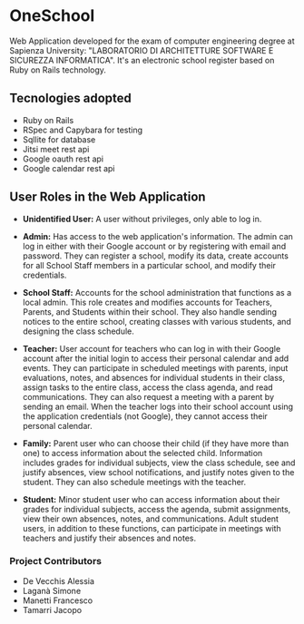 # OneSchool
Web Application developed for the exam of computer engineering degree at Sapienza University: "LABORATORIO DI ARCHITETTURE SOFTWARE E SICUREZZA INFORMATICA". 
It's an electronic school register based on Ruby on Rails technology.
## Tecnologies adopted
- Ruby on Rails
- RSpec and Capybara for testing
- Sqllite for database
- Jitsi meet rest api
- Google oauth rest api
- Google calendar rest api
## User Roles in the Web Application

- **Unidentified User:** A user without privileges, only able to log in.
  
- **Admin:** Has access to the web application's information. The admin can log in either with their Google account or by registering with email and password. They can register a school, modify its data, create accounts for all School Staff members in a particular school, and modify their credentials.

- **School Staff:** Accounts for the school administration that functions as a local admin. This role creates and modifies accounts for Teachers, Parents, and Students within their school. They also handle sending notices to the entire school, creating classes with various students, and designing the class schedule.

- **Teacher:** User account for teachers who can log in with their Google account after the initial login to access their personal calendar and add events. They can participate in scheduled meetings with parents, input evaluations, notes, and absences for individual students in their class, assign tasks to the entire class, access the class agenda, and read communications. They can also request a meeting with a parent by sending an email. When the teacher logs into their school account using the application credentials (not Google), they cannot access their personal calendar.

- **Family:** Parent user who can choose their child (if they have more than one) to access information about the selected child. Information includes grades for individual subjects, view the class schedule, see and justify absences, view school notifications, and justify notes given to the student. They can also schedule meetings with the teacher.

- **Student:** Minor student user who can access information about their grades for individual subjects, access the agenda, submit assignments, view their own absences, notes, and communications. Adult student users, in addition to these functions, can participate in meetings with teachers and justify their absences and notes.
  
### Project Contributors
- De Vecchis Alessia
- Laganà Simone
- Manetti Francesco
- Tamarri Jacopo
